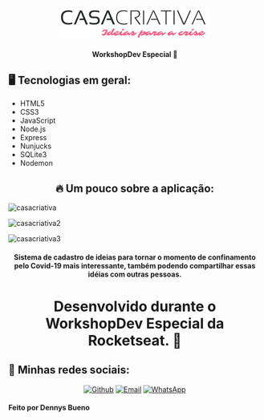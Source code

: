 <p align="center">
  <img src="./public/logo.png" alt="Logo Casa Criativa"/>
</p>

<h4 align="center">WorkshopDev Especial 🚀</h4>

<h2>🖥 Tecnologias em geral:</h2>

  - HTML5
  - CSS3
  - JavaScript
  - Node.js
  - Express
  - Nunjucks
  - SQLite3
  - Nodemon
  
  
<h2 align="center">🔥  Um pouco sobre a aplicação:</h2>

![casacriativa](https://user-images.githubusercontent.com/62181023/84446547-1d5e4300-ac1c-11ea-8dd2-a36431a29f89.png)

![casacriativa2](https://user-images.githubusercontent.com/62181023/84446573-264f1480-ac1c-11ea-8041-55cff842bc79.png)

![casacriativa3](https://user-images.githubusercontent.com/62181023/84446583-2e0eb900-ac1c-11ea-990f-965647b35604.png)

<h4 align="center">Sistema de cadastro de ideias para tornar o momento
de confinamento pelo Covid-19 mais interessante, também podendo compartilhar essas idéias com outras pessoas.</h4>

<h1 align="center">Desenvolvido durante o WorkshopDev Especial da Rocketseat. 🚀</h1>

<h2>📱 Minhas redes sociais:</h2>

<p align="center">
   <a href="https://github.com/dennysbueno" target="_blank" >
    <img alt="Github" src="https://img.shields.io/badge/Github--%23F8952D?style=social&logo=github"></a>    
    
  <a href="mailto:dennys.bueno8@gmail.com" target="_blank" >
    <img alt="Email" src="https://img.shields.io/badge/Email--%23F8952D?style=social&logo=gmail"></a> 
  
  <a href="https://api.whatsapp.com/send?phone=5544998185156" target="_blank" >
    <img alt="WhatsApp" src="https://img.shields.io/badge/Whatsapp--%23F8952D?style=social&logo=whatsapp"></a>
 </p>


<h4>Feito por Dennys Bueno</h4>


